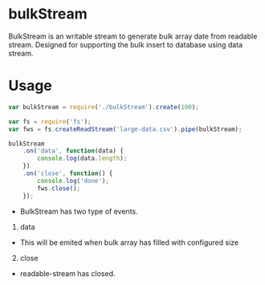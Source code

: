 # bulkStream
BulkStream is an writable stream to generate bulk array date from readable stream. 
Designed for supporting the bulk insert to database using data stream.

# Usage
```js
var bulkStream = require('./bulkStream').create(100);

var fs = require('fs');
var fws = fs.createReadStream('large-data.csv').pipe(bulkStream);

bulkStream
	.on('data', function(data) {
		console.log(data.length);
	})
	.on('close', function() {
		console.log('done');
		fws.close();
	});
```

* BulkStream has two type of events. 
1. data
- This will be emited when bulk array has filled with configured size
2. close 
- readable-stream has closed.
